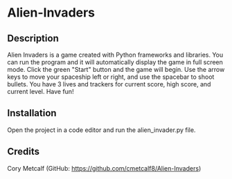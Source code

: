 # Alien-Invaders

## Description

Alien Invaders is a game created with Python frameworks and libraries. You can run the program and it will automatically display the game in full screen mode. Click the green "Start" button and the game will begin. Use the arrow keys to move your spaceship left or right, and use the spacebar to shoot bullets. You have 3 lives and trackers for current score, high score, and current level. Have fun!

## Installation

Open the project in a code editor and run the alien_invader.py file.

## Credits

Cory Metcalf (GitHub: https://github.com/cmetcalf8/Alien-Invaders)
